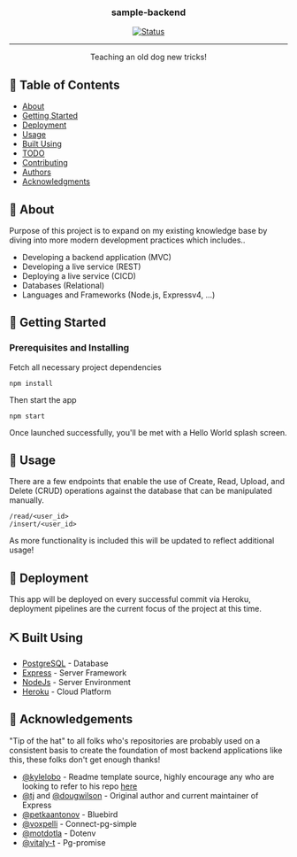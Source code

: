 <h3 align="center">sample-backend</h3>

<div align="center">

  [![Status](https://img.shields.io/badge/Status-Failed-red)]() 

</div>

---

<p align="center"> Teaching an old dog new tricks!
    <br> 
</p>

## 📝 Table of Contents
- [About](#about)
- [Getting Started](#getting_started)
- [Deployment](#deployment)
- [Usage](#usage)
- [Built Using](#built_using)
- [TODO](../TODO.md)
- [Contributing](../CONTRIBUTING.md)
- [Authors](#authors)
- [Acknowledgments](#acknowledgement)

## 🧐 About <a name = "about"></a>
Purpose of this project is to expand on my existing knowledge base by diving into more modern development practices which includes..
- Developing a backend application (MVC)
- Developing a live service (REST)
- Deploying a live service (CICD)
- Databases (Relational)
- Languages and Frameworks (Node.js, Expressv4, ...)

## 🏁 Getting Started <a name = "getting_started"></a>

### Prerequisites and Installing
Fetch all necessary project dependencies
```
npm install
```

Then start the app

```
npm start
```

Once launched successfully, you'll be met with a Hello World splash screen.


## 🎈 Usage <a name="usage"></a>
There are a few endpoints that enable the use of Create, Read, Upload, and Delete (CRUD) operations against the database that can be manipulated manually.
```
/read/<user_id>
/insert/<user_id>
```

As more functionality is included this will be updated to reflect additional usage!

## 🚀 Deployment <a name = "deployment"></a>
This app will be deployed on every successful commit via Heroku, deployment pipelines are the current focus of the project at this time.

## ⛏️ Built Using <a name = "built_using"></a>
- [PostgreSQL](https://www.postgresql.org/) - Database
- [Express](https://expressjs.com/) - Server Framework
- [NodeJs](https://nodejs.org/en/) - Server Environment
- [Heroku](https://heroku.com/) - Cloud Platform

## 🎉 Acknowledgements <a name = "acknowledgement"></a>
"Tip of the hat" to all folks who's repositories are probably used on a consistent basis to create the foundation of most backend applications like this, these folks don't get enough thanks!
- [@kylelobo](https://github.com/kylelobo) - Readme template source, highly encourage any who are looking to refer to his repo [here](https://github.com/kylelobo/The-Documentation-Compendium)
- [@tj](https://github.com/tj) and [@dougwilson](https://github.com/dougwilson) - Original author and current maintainer of Express
- [@petkaantonov](https://github.com/petkaantonov/bluebird) - Bluebird
- [@voxpelli](https://github.com/voxpelli/node-connect-pg-simple) - Connect-pg-simple
- [@motdotla](https://github.com/motdotla/dotenv) - Dotenv
- [@vitaly-t](https://github.com/vitaly-t/pg-promise) - Pg-promise

